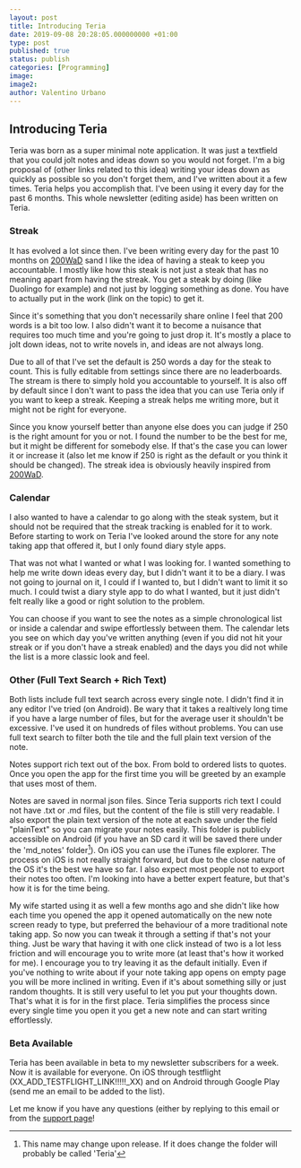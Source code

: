 ```yaml
---
layout: post
title: Introducing Teria
date: 2019-09-08 20:28:05.000000000 +01:00
type: post
published: true
status: publish
categories: [Programming]
image:
image2:
author: Valentino Urbano
---
```


## Introducing Teria

Teria was born as a super minimal note application. It was just a textfield that you could jolt notes and ideas down so you would not forget. I'm a big proposal of (other links related to this idea) writing your ideas down as quickly as possible so you don't forget them, and I've written about it a few times. Teria helps you accomplish that. I've been using it every day for the past 6 months. This whole newsletter (editing aside) has been written on Teria.

### Streak

It has evolved a lot since then. I've been writing every day for the past 10 months on [200WaD][2] sand I like the idea of having a steak to keep you accountable. I mostly like how this steak is not just a steak that has no meaning apart from having the streak. You get a steak by doing (like Duolingo for example) and not just by logging something as done. You have to actually put in the work (link on the topic) to get it.

Since it's something that you don't necessarily share online I feel that 200 words is a bit too low. I also didn't want it to become a nuisance that requires too much time and you're going to just drop it. It's mostly a place to jolt down ideas, not to write novels in, and ideas are not always long.

Due to all of that I've set the default is 250 words a day for the steak to count. This is fully editable from settings since there are no leaderboards. The stream is there to simply hold you accountable to yourself. It is also off by default since I don't want to pass the idea that you can use Teria only if you want to keep a streak. Keeping a streak helps me writing more, but it might not be right for everyone.

Since you know yourself better than anyone else does you can judge if 250 is the right amount for you or not. I found the number to be the best for me, but it might be different for somebody else. If that's the case you can lower it or increase it (also let me know if 250 is right as the default or you think it should be changed). The streak idea is obviously heavily inspired from [200WaD][2].

### Calendar

I also wanted to have a calendar to go along with the steak system, but it should not be required that the streak tracking is enabled for it to work. Before starting to work on Teria I've looked around the store for any note taking app that offered it, but I only found diary style apps.

That was not what I wanted or what I was looking for. I wanted something to help me write down ideas every day, but I didn't want it to be a diary. I was not going to journal on it, I could if I wanted to, but I didn't want to limit it so much. I could twist a diary style app to do what I wanted, but it just didn't felt really like a good or right solution to the problem.

You can choose if you want to see the notes as a simple chronological list or inside a calendar and swipe effortlessly between them. The calendar lets you see on which day you've written anything (even if you did not hit your streak or if you don't have a streak enabled) and the days you did not while the list is a more classic look and feel.

### Other (Full Text Search + Rich Text)

Both lists include full text search across every single note. I didn't find it in any editor I've tried (on Android). Be wary that it takes a realtively long time if you have a large number of files, but for the average user it shouldn't be excessive. I've used it on hundreds of files without problems. You can use full text search to filter both the tile and the full plain text version of the note.

Notes support rich text out of the box. From bold to ordered lists to quotes. Once you open the app for the first time you will be greeted by an example that uses most of them.

Notes are saved in normal json files. Since Teria supports rich text I could not have .txt or .md files, but the content of the file is still very readable. I also export the plain text version of the note at each save under the field "plainText" so you can migrate your notes easily. This folder is publicly accessible on Android (if you have an SD card it will be saved there under the 'md_notes' folder[^1]). On iOS you can use the iTunes file explorer. The process on iOS is not really straight forward, but due to the close nature of the OS it's the best we have so far. I also expect most people not to export their notes too often. I'm looking into have a better expert feature, but that's how it is for the time being.

My wife started using it as well a few months ago and she didn't like how each time you opened the app it opened automatically on the new note screen ready to type, but preferred the behaviour of a more traditional note taking app. So now you can tweak it through a setting if that's not your thing. Just be wary that having it with one click instead of two is a lot less friction and will encourage you to write more (at least that's how it worked for me). I encourage you to try leaving it as the default initially. Even if you've nothing to write about if your note taking app opens on empty page you will be more inclined in writing. Even if it's about something silly or just random thoughts. It is still very useful to let you put your thoughts down. That's what it is for in the first place. Teria simplifies the process since every single time you open it you get a new note and can start writing effortlessly.

### Beta Available

Teria has been available in beta to my newsletter subscribers for a week. Now it is available for everyone. On iOS through testflight (XX_ADD_TESTFLIGHT_LINK!!!!!_XX) and on Android through Google Play (send me an email to be added to the list).

Let me know if you have any questions (either by replying to this email or from the [support page][3]!

[2]: https://200wordsaday.com
[3]: /support

[^1]: This name may change upon release. If it does change the folder will probably be called 'Teria'